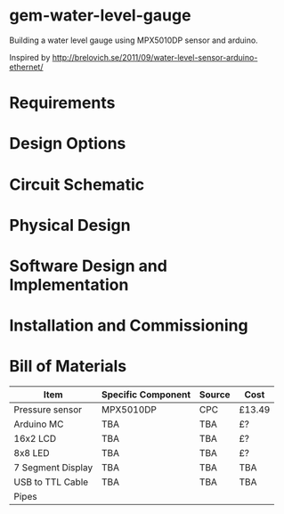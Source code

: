 # gem-water-level-gauge
Building a water level gauge using MPX5010DP sensor and arduino.

Inspired by http://brelovich.se/2011/09/water-level-sensor-arduino-ethernet/

# Requirements

# Design Options

# Circuit Schematic

# Physical Design

# Software Design and Implementation

# Installation and Commissioning

# Bill of Materials

|Item|Specific Component|Source|Cost|
|----|------|----|---|
|Pressure sensor|MPX5010DP|CPC|£13.49|
|Arduino MC|TBA|TBA|£?|
|16x2 LCD|TBA|TBA|£?|
|8x8 LED|TBA|TBA|£?|
|7 Segment Display|TBA|TBA|TBA|
|USB to TTL Cable|TBA|TBA|TBA|
|Pipes|||


